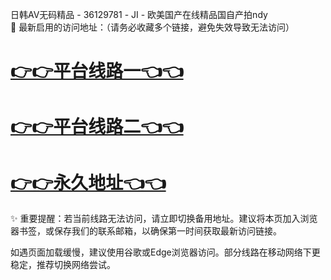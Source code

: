 日韩AV无码精品 - 36129781 - JI - 欧美国产在线精品国自产拍ndy  
🌟 最新启用的访问地址：（请务必收藏多个链接，避免失效导致无法访问）

# [👉👉平台线路一👈👈](https://za52.run)  
# [👉👉平台线路二👈👈](https://za53.run)  
# [👉👉永久地址👈👈](https://za51.run)

✨ 重要提醒：若当前线路无法访问，请立即切换备用地址。建议将本页加入浏览器书签，或保存我们的联系邮箱，以确保第一时间获取最新访问链接。

如遇页面加载缓慢，建议使用谷歌或Edge浏览器访问。部分线路在移动网络下更稳定，推荐切换网络尝试。
